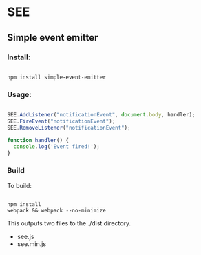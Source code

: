 # SEE  
## Simple event emitter

### Install:

```

npm install simple-event-emitter

```

### Usage:

````javascript

SEE.AddListener("notificationEvent", document.body, handler);
SEE.FireEvent("notificationEvent");
SEE.RemoveListener("notificationEvent");

function handler() {
  console.log('Event fired!');
}

````

### Build

To build:

```

npm install
webpack && webpack --no-minimize

```

This outputs two files to the ./dist directory.
- see.js
- see.min.js 
